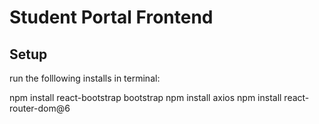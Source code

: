 # Student Portal Frontend

## Setup

run the folllowing installs in terminal:

npm install react-bootstrap bootstrap
npm install axios
npm install react-router-dom@6

